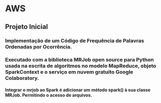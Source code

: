 # AWS
## Projeto Inicial
### Implementação de um Código de Frequência de Palavras Ordenadas por Ocorrência.
### Executado com a biblioteca MRJob open source para Python usada na escrita de algoritmos no modelo MapReduce, objeto SparkContext e o serviço em nuvem gratuito Google Colaboratory.
#### Integrar o mrjob ao Spark é adicionar um método spark() à sua classe MRJob. Permitindo o acesso de arquivos.

